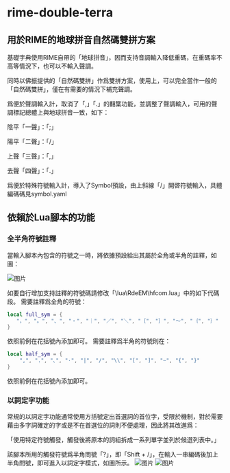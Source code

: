 # rime-double-terra
## 用於RIME的地球拼音自然碼雙拼方案

基礎字典使用RIME自帶的「地球拼音」，因而支持音調輸入降低重碼，在重碼率不高等情況下，也可以不輸入聲調。

同時以佛振提供的「自然碼雙拼」作爲雙拼方案，使用上，可以完全當作一般的「自然碼雙拼」，僅在有需要的情況下補充聲調。

爲便於聲調輸入計，取消了「,」「.」的翻䈎功能，並調整了聲調輸入，可用的聲調標記總體上與地球拼音一致，如下：

陰平「一聲」：「;」

陽平「二聲」：「/」

上聲「三聲」：「,」

去聲「四聲」：「.」

爲便於特殊符號輸入計，導入了Symbol預設，由上斜線「/」開啓符號輸入，具體編碼碼見symbol.yaml

## 依賴於Lua腳本的功能

### 全半角符號註釋

當輸入腳本內包含的符號之一時，將依據預設給出其屬於全角或半角的註釋，如圖：

![图片](https://user-images.githubusercontent.com/37499529/150643557-60e7cdf1-2ce1-4b2f-90b0-bbbee074b955.png)

 如要自行增加支持註釋的符號碼請修改「\lua\RdeEM\hfcom.lua」中的如下代碼段。
 需要註釋爲全角的符號：
 
 ```lua
 local full_sym = {
    "，", "。", "、", "・", "｜", "／", "＼", "［", "］", "～", "｛", "｝"
}
```
依照前例在花括號內添加即可。
需要註釋爲半角的符號則在：
```lua
local half_sym = {
    ",", ".", "､", "·", "|", "/", "\\", "[", "]", "~", "{", "}"
}
```
依照前例在花括號內添加即可。

### 以詞定字功能

常規的以詞定字功能通常使用方括號定出首選詞的首位字，受限於機制，對於需要藉由多字詞確定的字或是不在首選位的詞則不便處理，因此將其改進爲：

「使用特定符號觸發，觸發後將原本的詞組拆成一系列單字並列於候選列表中。」

該腳本所用的觸發符號爲半角問號「?」，即「Shift + /」，在輸入一串編碼後加上半角問號，即可進入以詞定字模式，如圖所示。
 ![图片](https://user-images.githubusercontent.com/37499529/150643885-6e70e25b-1ed9-46e7-b80a-7d86cc7e1587.png)
 ![图片](https://user-images.githubusercontent.com/37499529/150643899-a08f678e-a460-4de9-8165-a9edf8f37c93.png)
